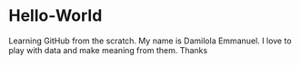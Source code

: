 # Hello-World
Learning GitHub from the scratch.
My name is Damilola Emmanuel.
I love to play with data and make meaning from them.
Thanks
